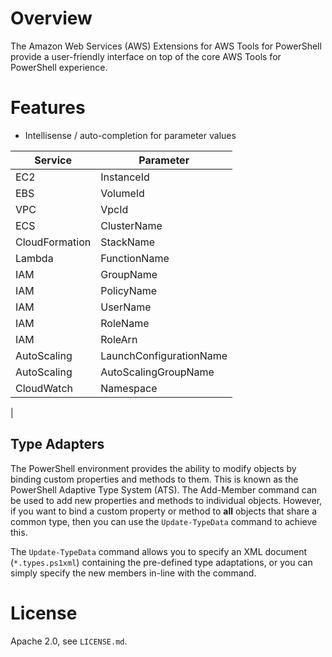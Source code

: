 # Overview

The Amazon Web Services (AWS) Extensions for AWS Tools for PowerShell provide a user-friendly interface on top of the core AWS Tools for PowerShell experience.

# Features

* Intellisense / auto-completion for parameter values

| Service           | Parameter               |
|-------------------|-------------------------|
| EC2               | InstanceId              |
| EBS               | VolumeId                |
| VPC               | VpcId                   |
| ECS               | ClusterName             |
| CloudFormation    | StackName               |
| Lambda            | FunctionName            |
| IAM               | GroupName               |
| IAM               | PolicyName              |
| IAM               | UserName                |
| IAM               | RoleName                |
| IAM               | RoleArn                 |
| AutoScaling       | LaunchConfigurationName |
| AutoScaling       | AutoScalingGroupName    |
| CloudWatch        | Namespace               |
| 

## Type Adapters

The PowerShell environment provides the ability to modify objects by binding custom properties and methods to them.
This is known as the PowerShell Adaptive Type System (ATS). The Add-Member command can be used to add new properties and methods
to individual objects. However, if you want to bind a custom property or method to **all** objects that share a 
common type, then you can use the `Update-TypeData` command to achieve this.

The `Update-TypeData` command allows you to specify an XML document (`*.types.ps1xml`) containing the pre-defined type adaptations,
or you can simply specify the new members in-line with the command.

# License

Apache 2.0, see `LICENSE.md`.